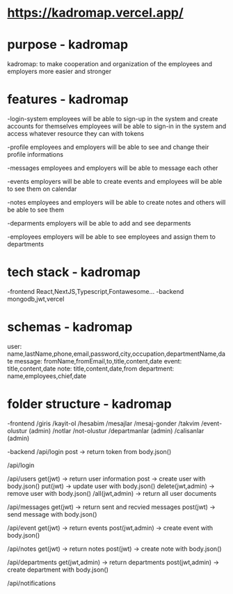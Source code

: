 # https://kadromap.vercel.app/

# purpose - kadromap

kadromap:
to make cooperation and organization of the employees and employers more easier and stronger

# features - kadromap

-login-system
employees will be able to sign-up in the system and create accounts for themselves
employees will be able to sign-in in the system and access whatever resource they can with tokens

-profile
employees and employers will be able to see and change their profile informations

-messages
employees and employers will be able to message each other

-events
employers will be able to create events and employees will be able to see them on calendar

-notes
employees and employers will be able to create notes and others will be able to see them

-deparments
employers will be able to add and see deparments

-employees
employers will be able to see employees and assign them to departments

# tech stack - kadromap

-frontend
React,NextJS,Typescript,Fontawesome...
-backend
mongodb,jwt,vercel

# schemas - kadromap

user: name,lastName,phone,email,password,city,occupation,departmentName,date
message: fromName,fromEmail,to,title,content,date
event: title,content,date
note: title,content,date,from
department: name,employees,chief,date

# folder structure - kadromap

-frontend
/giris
/kayit-ol
/hesabim
/mesajlar
/mesaj-gonder
/takvim
/event-olustur (admin)
/notlar
/not-olustur
/departmanlar (admin)
/calisanlar (admin)

-backend
/api/login
post -> return token from body.json()

/api/login

/api/users
get(jwt) -> return user information
post -> create user with body.json()
put(jwt) -> update user with body.json()
delete(jwt,admin) -> remove user with body.json()
/all(jwt,admin) -> return all user documents

/api/messages
get(jwt) -> return sent and recvied messages
post(jwt) -> send message with body.json()

/api/event
get(jwt) -> return events
post(jwt,admin) -> create event with body.json()

/api/notes
get(jwt) -> return notes
post(jwt) -> create note with body.json()

/api/departments
get(jwt,admin) -> return departments
post(jwt,admin) -> create department with body.json()

/api/notifications
